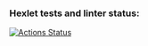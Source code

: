 ### Hexlet tests and linter status:
[![Actions Status](https://github.com/InnaMeleshko/frontend-project-lvl1/workflows/hexlet-check/badge.svg)](https://github.com/InnaMeleshko/frontend-project-lvl1/actions)